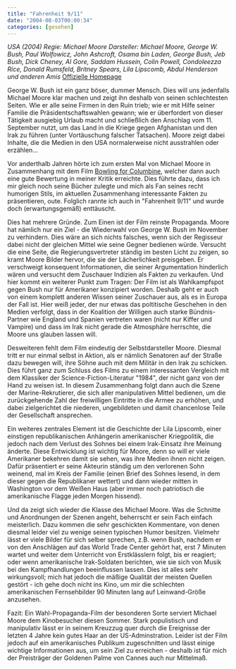 ```yaml
---
title: "Fahrenheit 9/11"
date: "2004-08-03T00:00:34"
categories: [gesehen]
---
```


*USA (2004)
Regie: Michael Moore
Darsteller: Michael Moore, George W. Bush, Paul Wolfowicz, John Ashcroft, Osama bin Laden, George Bush, Jeb Bush, Dick Cheney, Al Gore, Saddam Hussein, Colin Powell, Condoleezza Rice, Donald Rumsfeld, Britney Spears, Lila Lipscomb, Abdul Henderson und anderen Amis*
[Offizielle Homepage](http://www.publics-pr.de/fahrenheit911/index.htm)

George W. Bush ist ein ganz böser, dummer Mensch. Dies will uns jedenfalls Michael Moore klar machen und zeigt ihn deshalb von seinen schlechtesten Seiten. Wie er alle seine Firmen in den Ruin trieb; wie er mit Hilfe seiner Familie die Präsidentschaftswahlen gewann; wie er überfordert von dieser Tätigkeit ausgiebig Urlaub macht und schließlich den Anschlag vom 11. September nutzt, um das Land in die Kriege gegen Afghanistan und den Irak zu führen (unter Vortäuschung falscher Tatsachen). Moore zeigt dabei Inhalte, die die Medien in den USA normalerweise nicht ausstrahlen oder erzählen...

Vor anderthalb Jahren hörte ich zum ersten Mal von Michael Moore in Zusammenhang mit dem Film [Bowling for Columbine](/2003/06/16/bowling-for-columbine/), welcher dann auch eine gute Bewertung in meiner Kritik erreichte. Dies führte dazu, dass ich mir gleich noch seine Bücher zulegte und mich als Fan seines recht humorigen Stils, im aktuellen Zusammenhang interessante Fakten zu präsentieren, oute. Folglich rannte ich auch in "Fahrenheit 9/11" und wurde doch (erwartungsgemäß) enttäuscht.

Dies hat mehrere Gründe. Zum Einen ist der Film reinste Propaganda. Moore hat nämlich nur ein Ziel - die Wiederwahl von George W. Bush im November zu verhindern. Dies wäre an sich nichts falsches, wenn sich der Regisseur dabei nicht der gleichen Mittel wie seine Gegner bedienen würde. Versucht die eine Seite, die Regierungsvertreter ständig im besten Licht zu zeigen, so kramt Moore Bilder hervor, die sie der Lächerlichkeit preisgeben. Er verschweigt konsequent Informationen, die seiner Argumentation hinderlich wären und versucht dem Zuschauer Indizien als Fakten zu verkaufen. Und hier kommt ein weiterer Punkt zum Tragen: Der Film ist als Wahlkampfspot gegen Bush nur für Amerikaner konzipiert worden. Deshalb geht er auch von einem komplett anderen Wissen seiner Zuschauer aus, als es in Europa der Fall ist. Hier weiß jeder, der nur etwas das poltitische Geschehen in den Medien verfolgt, dass in der Koalition der Willigen auch starke Bündnis-Partner wie England und Spanien vertreten waren (nicht nur Kiffer und Vampire) und dass im Irak nicht gerade die Atmosphäre herrschte, die Moore uns glauben lassen will.

Desweiteren fehlt dem Film eindeutig der Selbstdarsteller Moore. Diesmal tritt er nur einmal selbst in Aktion, als er nämlich Senatoren auf der Straße dazu bewegen will, ihre Söhne auch mit dem Militär in den Irak zu schicken. Dies führt ganz zum Schluss des Films zu einem interessanten Vergleich mit dem Klassiker der Science-Fiction-Literatur "1984", der nicht ganz von der Hand zu weisen ist. In diesem Zusammenhang folgt dann auch die Szene der Marine-Rekrutierer, die sich aller manipulativen Mittel bedienen, um die zurückgehende Zahl der freiwilligen Eintritte in die Armee zu erhöhen, und dabei zielgerichtet die niederen, ungebildeten und damit chancenlose Teile der Gesellschaft ansprechen.

Ein weiteres zentrales Element ist die Geschichte der Lila Lipscomb, einer einstigen republikanischen Anhängerin amerikanischer Kriegpolitik, die jedoch nach dem Verlust des Sohnes bei einem Irak-Einsatz ihre Meinung änderte. Diese Entwicklung ist wichtig für Moore, denn so will er viele Amerikaner bekehren damit sie sehen, was ihre Medien ihnen nicht zeigen. Dafür präsentiert er seine Akteurin ständig um den verlorenen Sohn weinend, mal im Kreis der Familie (einen Brief des Sohnes lesend, in dem dieser gegen die Republikaner wettert) und dann wieder mitten in Washington vor dem Weißen Haus (aber immer noch patriotisch die amerikanische Flagge jeden Morgen hissend).

Und da zeigt sich wieder die Klasse des Michael Moore. Was die Schnitte und Anordnungen der Szenen angeht, beherrscht er sein Fach einfach meisterlich. Dazu kommen die sehr geschickten Kommentare, von denen diesmal leider viel zu wenige seinen typischen Humor besitzen. Vielmehr lässt er viele Bilder für sich selber sprechen, z.B. wenn Bush, nachdem er von den Anschlägen auf das World Trade Center gehört hat, erst 7 Minuten wartet und weiter dem Unterricht von Erstklässlern folgt, bis er reagiert; oder wenn amerikanische Irak-Soldaten berichten, wie sie sich von Musik bei den Kampfhandlungen beeinflussen lassen. Dies ist alles sehr wirkungsvoll; mich hat jedoch die mäßige Qualität der meisten Quellen gestört - ich gehe doch nicht ins Kino, um mir die schlechten amerikanischen Fernsehbilder 90 Minuten lang auf Leinwand-Größe anzusehen.

Fazit: Ein Wahl-Propaganda-Film der besonderen Sorte serviert Michael Moore dem Kinobesucher diesen Sommer. Stark populistisch und manipulativ lässt er in seinem Kreuzzug quer durch die Ereignisse der letzten 4 Jahre kein gutes Haar an der US-Adminstration. Leider ist der Film jedoch auf ein amerikanisches Publikum zugeschnitten und lässt einige wichtige Informationen aus, um sein Ziel zu erreichen - deshalb ist für mich der Preisträger der Goldenen Palme von Cannes auch nur Mittelmaß.
